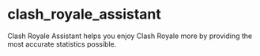 # clash_royale_assistant

Clash Royale Assistant helps you enjoy Clash Royale more by providing the most accurate statistics possible.
